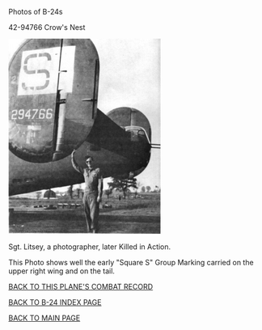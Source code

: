 
Photos of B-24s






 




42-94766 Crow's Nest  

![](42-94766.jpg)  
  

Sgt. Litsey, a photographer, later Killed in Action.  

This Photo shows well the early "Square S" Group Marking carried on the upper right wing and on the tail.  
  

[BACK TO THIS PLANE'S COMBAT RECORD](ValorToVictory/b24s/42-94766.md)  

[BACK TO B-24 INDEX PAGE](ValorToVictory/000b24s.md)  

[BACK TO MAIN PAGE](ValorToVictory/index.html)


